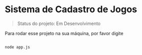 # Sistema de Cadastro de Jogos #

> Status do projeto: Em Desenvolvimento

Para rodar esse projeto na sua máquina, por favor digite


````

node app.js

````

